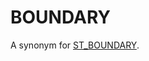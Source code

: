 # BOUNDARY

A synonym for [ST_BOUNDARY](/sql-statements-structure/geographic-geometric-features/geometry-properties/st_boundary/).